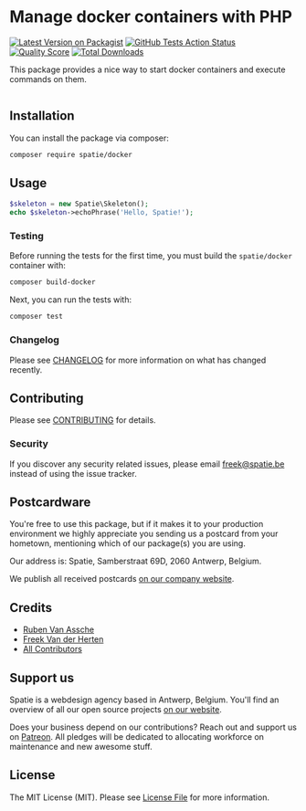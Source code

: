 # Manage docker containers with PHP

[![Latest Version on Packagist](https://img.shields.io/packagist/v/spatie/phpunit-docker-storage.svg?style=flat-square)](https://packagist.org/packages/spatie/docker)
[![GitHub Tests Action Status](https://img.shields.io/github/workflow/status/spatie/phpunit-docker-storage/run-tests?label=tests)](https://github.com/spatie/docker/actions?query=workflow%3Arun-tests+branch%3Amaster)
[![Quality Score](https://img.shields.io/scrutinizer/g/spatie/phpunit-docker-storage.svg?style=flat-square)](https://scrutinizer-ci.com/g/spatie/docker)
[![Total Downloads](https://img.shields.io/packagist/dt/spatie/phpunit-docker-storage.svg?style=flat-square)](https://packagist.org/packages/spatie/docker)

This package provides a nice way to start docker containers and execute commands on them.

````php

````

## Installation

You can install the package via composer:

```bash
composer require spatie/docker
```

## Usage

``` php
$skeleton = new Spatie\Skeleton();
echo $skeleton->echoPhrase('Hello, Spatie!');
```

### Testing

Before running the tests for the first time, you must build the `spatie/docker` container with:

````bash
composer build-docker
````

Next, you can run the tests with:
``` bash
composer test
```

### Changelog

Please see [CHANGELOG](CHANGELOG.md) for more information on what has changed recently.

## Contributing

Please see [CONTRIBUTING](CONTRIBUTING.md) for details.

### Security

If you discover any security related issues, please email freek@spatie.be instead of using the issue tracker.

## Postcardware

You're free to use this package, but if it makes it to your production environment we highly appreciate you sending us a postcard from your hometown, mentioning which of our package(s) you are using.

Our address is: Spatie, Samberstraat 69D, 2060 Antwerp, Belgium.

We publish all received postcards [on our company website](https://spatie.be/en/opensource/postcards).

## Credits

- [Ruben Van Assche](https://github.com/rubenvanassche)
- [Freek Van der Herten](https://github.com/freekmurze)
- [All Contributors](../../contributors)

## Support us

Spatie is a webdesign agency based in Antwerp, Belgium. You'll find an overview of all our open source projects [on our website](https://spatie.be/opensource).

Does your business depend on our contributions? Reach out and support us on [Patreon](https://www.patreon.com/spatie). 
All pledges will be dedicated to allocating workforce on maintenance and new awesome stuff.

## License

The MIT License (MIT). Please see [License File](LICENSE.md) for more information.
